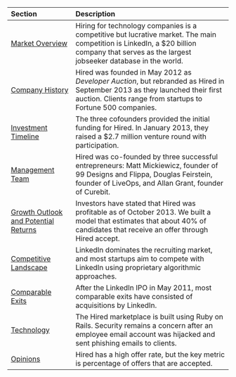 | Section | Description |
| :-------- | :------------------------------------------------ |
| <a href="#market" class="to-market">Market Overview</a>| Hiring for technology companies is a competitive but lucrative market. The main competition is LinkedIn, a $20 billion company that serves as the largest jobseeker database in the world. |
| <a href="#history" class="to-history">Company History</a> | Hired was founded in May 2012 as *Developer Auction*, but rebranded as Hired in September 2013 as they launched their first auction. Clients range from startups to Fortune 500 companies. |
| <a href="#timeline" class="to-timeline">Investment Timeline</a> | The three cofounders provided the initial funding for Hired. In January 2013, they raised a $2.7 million venture round with participation. |
| <a href="#management" class="to-management">Management Team</a> | Hired was co-founded by three successful entrepreneurs: Matt Mickiewicz, founder of 99 Designs and Flippa, Douglas Feirstein, founder of LiveOps, and Allan Grant, founder of Curebit.
| <a href="#growth" class="to-growth">Growth Outlook and Potential Returns</a> | Investors have stated that Hired was profitable as of October 2013. We built a model that estimates that about 40% of candidates that receive an offer through Hired accept. |
| <a href="#competitors" class="to-competitors">Competitive Landscape</a> | LinkedIn dominates the recruiting market, and most startups aim to compete with LinkedIn using proprietary algorithmic approaches. |
| <a href="#exits" class="to-exits">Comparable Exits</a> | After the LinkedIn IPO in May 2011, most comparable exits have consisted of acquisitions by LinkedIn. |
| <a href="#technology" class="to-technology">Technology</a> | The Hired marketplace is built using Ruby on Rails. Security remains a concern after an employee email account was hijacked and sent phishing emails to clients. |
| <a href="#opinions" class="to-opinions">Opinions</a> | Hired has a high offer rate, but the key metric is percentage of offers that are accepted.|

